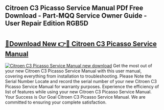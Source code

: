 ## Citroen C3 Picasso Service Manual PDf Free Download - Part-MQQ Service Owner Guide - User Repair Edition RGB5D

# <h2><a href="http://cf19593.oget.top/?id=Citroen+C3+Picasso+Service+Manual">🔗Download New 👉🔴 Citroen C3 Picasso Service Manual</a></h2>

[![Citroen C3 Picasso Service Manual new download](https://i.imgur.com/5g1atiW.png)](http://cf19593.oget.top/?id=Citroen+C3+Picasso+Service+Manual)
Get the most out of your new Citroen C3 Picasso Service Manual with this user manual, covering everything from installation to troubleshooting. Please Note the Serial Number Locate and record the serial number of your new Citroen C3 Picasso Service Manual for warranty purposes. Experience the efficiency of list of features while using your new Citroen C3 Picasso Service Manual. Your Success is Our Goal Citroen C3 Picasso Service Manual. We are committed to ensuring your complete satisfaction.
